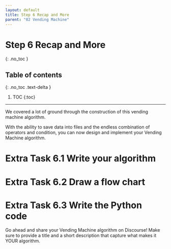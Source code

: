 ```yaml
---
layout: default
title: Step 6 Recap and More
parent: "02 Vending Machine"
---
```


# Step 6 Recap and More
{: .no_toc }

## Table of contents
{: .no_toc .text-delta }

1. TOC
{:toc}

---

We covered a lot of ground through the construction of this vending machine algorithm.

With the ability to save data into files and the endless combination of operators and condition, you can now design and implement your Vending Machine algorithm.

# Extra Task 6.1 Write your algorithm

# Extra Task 6.2 Draw a flow chart

# Extra Task 6.3 Write the Python code

Go ahead and share your Vending Machine algorithm on Discourse! Make sure to provide a title and a short description that capture what makes it YOUR algorithm.